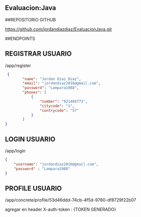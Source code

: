 ## Evaluacion:Java


##REPOSITORIO GITHUB

 https://github.com/jordandiazdiaz/EvaluacionJava.git


##ENDPOINTS

## REGISTRAR USUARIO

/app/register
```json
 {
        "name": "Jordan Diaz Diaz",
        "email": "jordandiaz2016@gmail.com",
        "password": "Lampara1988",
        "phones": [
            {
                "number": "921484773",
                "citycode": "1",			
                "contrycode": "57"
            }
        ]
}
```
## LOGIN USUARIO

/app/login
```json
{
    "username": "jordandiaz2016@gmail.com",
    "password" : "Lampara1988"
}
```

## PROFILE USUARIO

/app/concrete/profile/53d46ddd-74cb-4f5d-9780-df8729f22b07

agregar en header 
X-auth-token : {TOKEN GENERADO}


